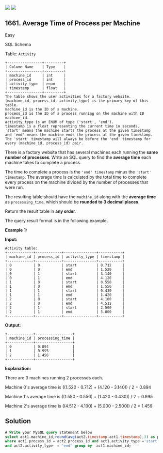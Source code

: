[![](https://img.shields.io/github/stars/javadev/LeetCode-in-Kotlin?label=Stars&style=flat-square)](https://github.com/javadev/LeetCode-in-Kotlin)
[![](https://img.shields.io/github/forks/javadev/LeetCode-in-Kotlin?label=Fork%20me%20on%20GitHub%20&style=flat-square)](https://github.com/javadev/LeetCode-in-Kotlin/fork)

## 1661\. Average Time of Process per Machine

Easy

SQL Schema

Table: `Activity`

    +----------------+---------+
    | Column Name    | Type    |
    +----------------+---------+
    | machine_id     | int     |
    | process_id     | int     |
    | activity_type  | enum    |
    | timestamp      | float   |
    +----------------+---------+
    The table shows the user activities for a factory website.
    (machine_id, process_id, activity_type) is the primary key of this table.
    machine_id is the ID of a machine.
    process_id is the ID of a process running on the machine with ID machine_id.
    activity_type is an ENUM of type ('start', 'end').
    timestamp is a float representing the current time in seconds.
    'start' means the machine starts the process at the given timestamp and 'end' means the machine ends the process at the given timestamp.
    The 'start' timestamp will always be before the 'end' timestamp for every (machine_id, process_id) pair.

There is a factory website that has several machines each running the **same number of processes**. Write an SQL query to find the **average time** each machine takes to complete a process.

The time to complete a process is the `'end' timestamp` minus the `'start' timestamp`. The average time is calculated by the total time to complete every process on the machine divided by the number of processes that were run.

The resulting table should have the `machine_id` along with the **average time** as `processing_time`, which should be **rounded to 3 decimal places**.

Return the result table in **any order**.

The query result format is in the following example.

**Example 1:**

**Input:**

    Activity table:
    +------------+------------+---------------+-----------+
    | machine_id | process_id | activity_type | timestamp |
    +------------+------------+---------------+-----------+
    | 0          | 0          | start         | 0.712     |
    | 0          | 0          | end           | 1.520     |
    | 0          | 1          | start         | 3.140     |
    | 0          | 1          | end           | 4.120     |
    | 1          | 0          | start         | 0.550     |
    | 1          | 0          | end           | 1.550     |
    | 1          | 1          | start         | 0.430     |
    | 1          | 1          | end           | 1.420     |
    | 2          | 0          | start         | 4.100     |
    | 2          | 0          | end           | 4.512     |
    | 2          | 1          | start         | 2.500     |
    | 2          | 1          | end           | 5.000     |
    +------------+------------+---------------+-----------+

**Output:**

    +------------+-----------------+
    | machine_id | processing_time |
    +------------+-----------------+
    | 0          | 0.894           |
    | 1          | 0.995           |
    | 2          | 1.456           |
    +------------+-----------------+

**Explanation:**

There are 3 machines running 2 processes each.

Machine 0's average time is ((1.520 - 0.712) + (4.120 - 3.140)) / 2 = 0.894

Machine 1's average time is ((1.550 - 0.550) + (1.420 - 0.430)) / 2 = 0.995

Machine 2's average time is ((4.512 - 4.100) + (5.000 - 2.500)) / 2 = 1.456

## Solution

```sql
# Write your MySQL query statement below
select act1.machine_id,round(avg(act2.timestamp-act1.timestamp),3) as processing_time  from activity act1 join activity act2 on act1.machine_id=act2.machine_id
where act1.process_id = act2.process_id and act1.activity_type ='start'
and act2.activity_type  = 'end' group by  act1.machine_id;
```